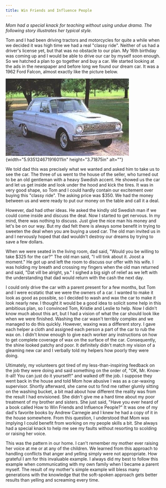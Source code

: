 ```yaml
---
title: Win Friends and Influence People
---
```


_Mom had a special knack for teaching without using undue drama. The
following story illustrates her typical style._

Tom and I had been driving tractors and motorcycles for quite a while
when we decided it was high time we had a real "classy ride". Neither of
us had a driver's license yet, but that was no obstacle to our plan. My
16th birthday was coming up and I would be able to drive our car by
myself soon enough. So we hatched a plan to go together and buy a car.
We started looking at the ads in the newspaper and before long we found
our dream car. It was a 1962 Ford Falcon, almost exactly like the
picture below.

![](md/08_Win_Friends_and_Influence_People-media/media/image1.jpeg){width="5.935124671916011in"
height="3.71875in" alt=""}

We told dad this was precisely what we wanted and asked him to take us
to see the car. The three of us went to the house of the seller, who
turned out to be an old gentleman with a heavy Swedish accent. He showed
us the car and let us get inside and look under the hood and kick the
tires. It was in very good shape, so Tom and I could hardly contain our
excitement over buying this "classy ride". The asking price was $350.
We had the money between us and were ready to put our money on the table
and call it a deal.

However, dad had other ideas. He asked the kindly old Swedish man if we
could come inside and discuss the deal. Now I started to get nervous. In
my mind, there was nothing to discuss. Just give the nice man his money
and let's be on our way. But my dad felt there is always some benefit in
trying to sweeten the deal when you are buying a used car. The old man
invited us in and I nervously hoped that dad wouldn't destroy our dreams
by trying to save a few dollars.

When we were seated in the living room, dad said, "Would you be willing
to take \$325 for the car?" The old man said, "I vill tink about it.
Joost a moment." He got up and left the room to discuss our offer with
his wife. I was holding my breath and crossing my fingers when the old
man returned and said, "Dat vill be alright, ya." I sighed a big sigh of
relief as we left with the understanding that dad would return with the
cash the next day.

I could only drive the car with a parent present for a few months, but
Tom and I were ecstatic that we were the owners of a car. I wanted to
make it look as good as possible, so I decided to wash and wax the car
to make it look nearly new. I thought it would be a good idea to solicit
some help in this ambitious plan, so I convinced Tom, Kristie and Leslie
to help. Now I didn't know much about this art, but I had a vision of
what the car should look like when we were finished. Washing the car
wasn't terribly complex and we managed to do this quickly. However,
waxing was a different story. I gave each helper a cloth and assigned
each person a part of the car to rub the wax on. I didn't know enough to
give each worker any instructions on how to get complete coverage of wax
on the surface of the car. Consequently, the shine looked patchy and
poor. It definitely didn't match my vision of a gleaming new car and I
verbally told my helpers how poorly they were doing.

Ultimately, my volunteers got tired of my less-than-inspiring feedback
on the job they were doing and said something on the order of, "OK, Mr.
Know-it-all! You can just do it yourself!" and walked off the job. I
suppose they went back in the house and told Mom how abusive I was as a
car-waxing supervisor. Shortly afterward, she came out to find me rather
glumly sitting on the washing bucket, a bit mad about how different the
reality was from the result I had envisioned. She didn't give me a hard
time about my poor treatment of my brother and sisters. She just said,
"Have you ever heard of a book called How to Win Friends and Influence
People?" It was one of my dad's favorite books by Andrew Carnegie and I
knew he had a copy of it in the house somewhere. From this question, I
understood that Mom was implying I could benefit from working on my
people skills a bit. She always had a special knack to help me see my
faults without resorting to scolding or raising her voice.

This was the pattern in our home. I can't remember my mother ever
raising her voice at me or at any of the children. We learned from this
approach to handling conflicts that anger and yelling simply were not
appropriate. How grateful I am for this invaluable example. I always did
my best to follow this example when communicating with my own family
when I became a parent myself. The result of my mother's simple example
will bless many generations with the knowledge that the soft-spoken
approach gets better results than yelling and screaming every time.
